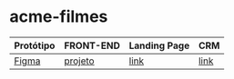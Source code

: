 # acme-filmes

Protótipo | FRONT-END | Landing Page | CRM
----------|-----------|--------------|-----
[Figma][link1] | [projeto][link2] | [link][link3] | [link][link3] 


[link1]:https://www.figma.com/file/IVkUSYyIbJwseQNZObVfnN/Untitled?type=design&node-id=0%3A1&mode=design&t=xQ0Iu0nwyA1CBgGB-1
[link2]: https://github.com/analu-a/acme-front
[link3]: https://fernandoleonid.github.io/strange-2022/
